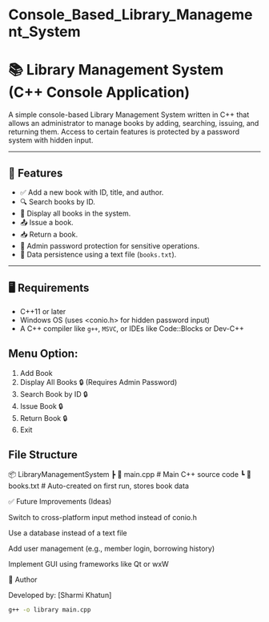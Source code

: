 # Console_Based_Library_Management_System
# 📚 Library Management System (C++ Console Application)

A simple console-based Library Management System written in C++ that allows an administrator to manage books by adding, searching, issuing, and returning them. Access to certain features is protected by a password system with hidden input.

---

## 🔧 Features

- ✅ Add a new book with ID, title, and author.
- 🔍 Search books by ID.
- 📄 Display all books in the system.
- 📤 Issue a book.
- 📥 Return a book.
- 🔐 Admin password protection for sensitive operations.
- 💾 Data persistence using a text file (`books.txt`).

---

## 🖥️ Requirements

- C++11 or later
- Windows OS (uses <conio.h> for hidden password input)
- A C++ compiler like `g++`, `MSVC`, or IDEs like Code::Blocks or Dev-C++

## Menu Option:
1. Add Book
2. Display All Books     🔒 (Requires Admin Password)
3. Search Book by ID     🔒
4. Issue Book            🔒
5. Return Book           🔒
0. Exit

## File Structure

📦 LibraryManagementSystem
 ┣ 📄 main.cpp         # Main C++ source code
 ┗ 📄 books.txt        # Auto-created on first run, stores book data

 ✅ Future Improvements (Ideas)

Switch to cross-platform input method instead of conio.h

Use a database instead of a text file

Add user management (e.g., member login, borrowing history)

Implement GUI using frameworks like Qt or wxW

🙋 Author

Developed by: [Sharmi Khatun]

```bash
g++ -o library main.cpp
